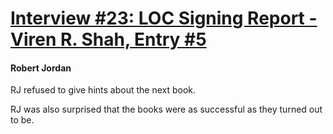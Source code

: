 # [Interview #23: LOC Signing Report - Viren R. Shah, Entry #5](https://www.theoryland.com/intvmain.php?i=23#5)

#### Robert Jordan

RJ refused to give hints about the next book.

RJ was also surprised that the books were as successful as they turned out to be.


